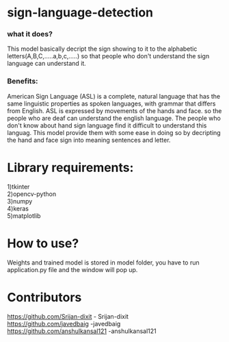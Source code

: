 # sign-language-detection
### what it does?
This model basically decript the sign showing to it to the alphabetic letters(A,B,C,.....a,b,c,.....) so that people who don't understand the sign language can understand it. 
### Benefits:
American Sign Language (ASL) is a complete, natural language that has the same linguistic properties as spoken languages, with grammar that differs from English. ASL is expressed by movements of the hands and face.
so the people who are deaf can understand the english language.
	The people who don't know about hand sign language find it difficult to understand this languag. This model provide them with some ease in doing so by decripting the hand and face sign into meaning sentences and letter.
# Library requirements:
1)tkinter  
2)opencv-python  
3)numpy  
4)keras  
5)matplotlib  
# How to use?
Weights and trained model is stored in model folder, you have to run application.py file and the window will pop up.
# Contributors 
https://github.com/Srijan-dixit - Srijan-dixit  
https://github.com/javedbaig -javedbaig  
https://github.com/anshulkansal121 -anshulkansal121

